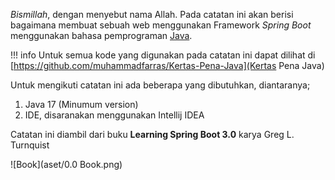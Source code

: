 _Bismillah_, dengan menyebut nama Allah. Pada catatan ini akan berisi bagaimana membuat sebuah web menggunakan Framework _Spring Boot_ menggunakan bahasa pemprograman [Java](../../Programming%20Language/Java/01.%20Strings.md).


!!! info
    Untuk semua kode yang digunakan pada catatan ini dapat dilihat di [https://github.com/muhammadfarras/Kertas-Pena-Java](Kertas Pena Java)


Untuk mengikuti catatan ini ada beberapa yang dibutuhkan, diantaranya;
1.  Java 17 (Minumum version)
2.  IDE, disaranakan menggunakan Intellij IDEA


Catatan ini diambil dari buku **Learning Spring Boot 3.0** karya Greg L. Turnquist

![Book](aset/0.0 Book.png)